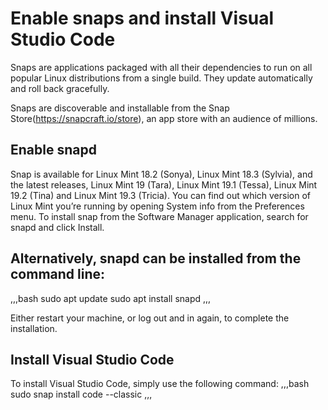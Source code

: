 
# Enable snaps and install Visual Studio Code

Snaps are applications packaged with all their dependencies to run on all popular Linux distributions from a single build. They update automatically and roll back gracefully.

Snaps are discoverable and installable from the Snap Store(https://snapcraft.io/store), an app store with an audience of millions.


## Enable snapd
Snap is available for Linux Mint 18.2 (Sonya), Linux Mint 18.3 (Sylvia), and the latest releases, Linux Mint 19 (Tara), Linux Mint 19.1 (Tessa), Linux Mint 19.2 (Tina) and Linux Mint 19.3 (Tricia). You can find out which version of Linux Mint you’re running by opening System info from the Preferences menu. To install snap from the Software Manager application, search for snapd and click Install.

## Alternatively, snapd can be installed from the command line:
,,,bash
sudo apt update
sudo apt install snapd
,,,

Either restart your machine, or log out and in again, to complete the installation.

## Install Visual Studio Code
To install Visual Studio Code, simply use the following command:
,,,bash
sudo snap install code --classic
,,,


